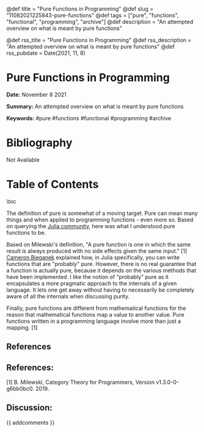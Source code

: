 @def title = "Pure Functions in Programming"
@def slug = "11082021225843-pure-functions"
@def tags = ["pure", "functions", "functional", "programming", "archive"]
@def description = "An attempted overview on what is meant by pure functions"

@def rss_title = "Pure Functions in Programming"
@def rss_description = "An attempted overview on what is meant by pure functions"
@def rss_pubdate = Date(2021, 11, 8)


Pure Functions in Programming
=========

**Date:** November 8 2021

**Summary:** An attempted overview on what is meant by pure functions

**Keywords:** #pure #functions #functional #programming  #archive

Bibliography
==========

Not Available

Table of Contents
=========

\toc

The definition of pure is somewhat of a moving target. Pure can mean many things and when applied to programming functions - even more so. Based on querying the [Julia community](/https://discourse.julialang.org/t/can-programming-in-julia-be-pure/71165), here was what I understood pure functions to be.

Based on Milewski's definition, "A pure function is one in which the same result is always produced with no side effects given the same input." [1] [Cameron Bieganek](/https://github.com/CameronBieganek) explained how, in Julia specifically, you can write functions that are "probably" pure. However, there is no real guarantee that a function is actually pure, because it depends on the various methods that have been implemented. I like the notion of "probably" pure as it encapsulates a more pragmatic approach to the internals of a given language. It lets one get away without having to necessarily be completely aware of all the internals when discussing purity.

Finally, pure functions are different from mathematical functions for the reason that mathematical functions map a value to another value. Pure functions written in a programming language involve more than just a mapping. [1]

## References

## References:

[1] B. Milewski, Category Theory for Programmers, Version v1.3.0-0-g6bb0bc0. 2019.
## Discussion: 

{{ addcomments }}
